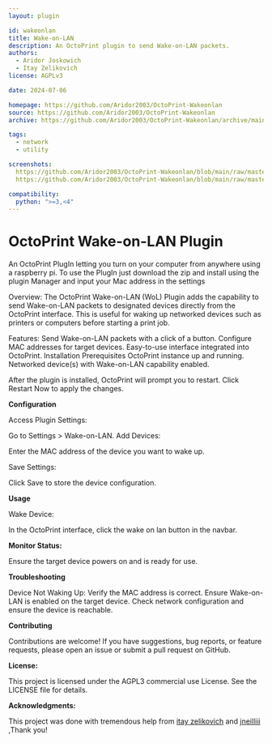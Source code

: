 ```yaml
---
layout: plugin

id: wakeonlan
title: Wake-on-LAN
description: An OctoPrint plugin to send Wake-on-LAN packets.
authors:
  - Aridor Joskowich
  - Itay Zelikovich
license: AGPLv3

date: 2024-07-06

homepage: https://github.com/Aridor2003/OctoPrint-Wakeonlan
source: https://github.com/Aridor2003/OctoPrint-Wakeonlan
archive: https://github.com/Aridor2003/OctoPrint-Wakeonlan/archive/main.zip

tags:
  - network
  - utility

screenshots: 
  https://github.com/Aridor2003/OctoPrint-Wakeonlan/blob/main/raw/master/screenshots/OctoPrint-Navbar.png
  https://github.com/Aridor2003/OctoPrint-Wakeonlan/blob/main/raw/master/screenshots/OctoPrint-Settings.png

compatibility:
  python: ">=3,<4"
---
```

# OctoPrint Wake-on-LAN Plugin

An OctoPrint PlugIn letting you turn on your computer from anywhere using a raspberry pi.
To use the PlugIn just download the zip and install using the plugin Manager and input your Mac address in the settings

Overview:
The OctoPrint Wake-on-LAN (WoL) Plugin adds the capability to send Wake-on-LAN packets to designated devices directly from the OctoPrint interface. This is useful for waking up networked devices such as printers or computers before starting a print job.

Features:
Send Wake-on-LAN packets with a click of a button.
Configure MAC addresses for target devices.
Easy-to-use interface integrated into OctoPrint.
Installation
Prerequisites
OctoPrint instance up and running.
Networked device(s) with Wake-on-LAN capability enabled.

After the plugin is installed, OctoPrint will prompt you to restart.
Click Restart Now to apply the changes.

**Configuration**

Access Plugin Settings:

Go to Settings > Wake-on-LAN.
Add Devices:

Enter the MAC address of the device you want to wake up.

Save Settings:

Click Save to store the device configuration.

**Usage**

Wake Device:

In the OctoPrint interface, click the wake on lan button in the navbar.

**Monitor Status:**

Ensure the target device powers on and is ready for use.

**Troubleshooting**

Device Not Waking Up:
Verify the MAC address is correct.
Ensure Wake-on-LAN is enabled on the target device.
Check network configuration and ensure the device is reachable.

**Contributing**

Contributions are welcome! If you have suggestions, bug reports, or feature requests, please open an issue or submit a pull request on GitHub.

**License:**

This project is licensed under the AGPL3 commercial use License. See the LICENSE file for details.

**Acknowledgments:**

This project was done with tremendous help from [itay zelikovich](https://github.com/zelikit) and [jneilliii](https://github.com/jneilliii) ,Thank you!
